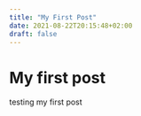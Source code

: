 ```yaml
---
title: "My First Post"
date: 2021-08-22T20:15:48+02:00
draft: false
---
```


# My first post

testing my first post